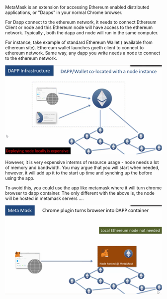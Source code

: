 MetaMask is an extension for accessing Ethereum enabled distributed applications, or "Dapps" in your normal Chrome browser.

For Dapp connect to the ethereum network, it needs to connect Ethereum Client or node and this Ethereum node will have access to the ethereum network. Typically , both the dapp and node will run in the same computer.

For instance, take example of standard Ethereum Wallet  \( available from ethereum site\). Ethereum wallet launches goeth client to connect to ethereum network. Same way, any dapp you write needs a node to connect to the ethereum network.

![](/assets/dappInfra.png)

However, it is very expensive interms of resource usage - node needs a lot of memory and bandwidth. You may argue that you will start when needed, however, it will add up it to the start up time and synching up the before using the app.

To avoid this, you could use the app like metamask where it will turn chrome browser to dapp container. The only different with the above is, the node will be hosted in metamask servers ....

![](/assets/dapp2.png)

